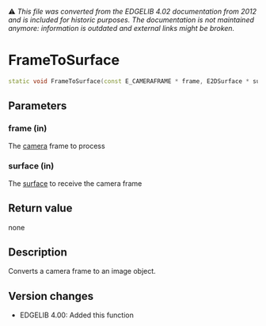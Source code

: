 :warning: _This file was converted from the EDGELIB 4.02 documentation from 2012 and is included for historic purposes. The documentation is not maintained anymore: information is outdated and external links might be broken._

# FrameToSurface


```c++
static void FrameToSurface(const E_CAMERAFRAME * frame, E2DSurface * surface)
```

## Parameters
### frame (in)
The [camera](classecamera_structures.md) frame to process

### surface (in)
The [surface](e2dsurface.md) to receive the camera frame

## Return value
none

## Description
Converts a camera frame to an image object.

## Version changes
- EDGELIB 4.00: Added this function

